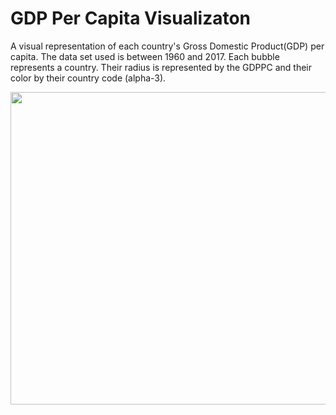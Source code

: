 <h1>GDP Per Capita Visualizaton</h1>
<p>A visual representation of each country's Gross Domestic Product(GDP) per capita. The data set used is between 
1960 and 2017. Each bubble represents a country. Their radius is represented by the GDPPC and their color by their country code (alpha-3).</p>

<img src="https://github.com/ElvinT57/Processing/blob/master/GDP/GDP.gif" width="850px" height="500px"/>
